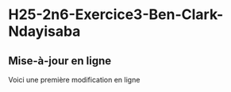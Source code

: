 # H25-2n6-Exercice3-Ben-Clark-Ndayisaba

## Mise-à-jour en ligne
Voici une première modification en ligne
